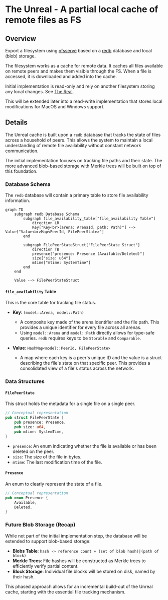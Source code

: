 # The Unreal - A partial local cache of remote files as FS

## Overview

Export a filesystem using
[nfsserve](https://github.com/xetdata/nfsserve) based on a
[redb](https://github.com/cberner/redb/tree/master) database and local
(blob) storage.

The filesystem works as a cache for remote data. It caches all files
available on remote peers and makes them visible through the FS. When
a file is accessed, it is downloaded and added into the cache.

Initial implementation is read-only and rely on another filesystem
storing any local changes. See [The Real](real.md).

This will be extended later into a read-write implementation that
stores local modifications for MacOS and Windows support.

## Details

The Unreal cache is built upon a `redb` database that tracks the state of files across a household of peers. This allows the system to maintain a local understanding of remote file availability without constant network communication.

The initial implementation focuses on tracking file paths and their state. The more advanced blob-based storage with Merkle trees will be built on top of this foundation.

### Database Schema

The `redb` database will contain a primary table to store file availability information.

```mermaid
graph TD
    subgraph redb Database Schema
        subgraph file_availability_table["file_availability Table"]
            direction LR
            Key["Key<br>(arena: ArenaId, path: Path)"] --> Value["Value<br>Map<PeerId, FilePeerState>"]
        end

        subgraph FilePeerStateStruct["FilePeerState Struct"]
            direction TB
            presence["presence: Presence (Available/Deleted)"]
            size["size: u64"]
            mtime["mtime: SystemTime"]
        end
    end

    Value --> FilePeerStateStruct
```

#### `file_availability` Table

This is the core table for tracking file status.

*   **Key**: `(model::Arena, model::Path)`
    *   A composite key made of the arena identifier and the file path. This provides a unique identifier for every file across all arenas.
    *   Using `model::Arena` and `model::Path` directly allows for type-safe queries. `redb` requires keys to be `Storable` and `Comparable`.

*   **Value**: `HashMap<model::PeerId, FilePeerState>`
    *   A map where each key is a peer's unique ID and the value is a struct describing the file's state on that specific peer. This provides a consolidated view of a file's status across the network.

### Data Structures

#### `FilePeerState`

This struct holds the metadata for a single file on a single peer.

```rust
// Conceptual representation
pub struct FilePeerState {
    pub presence: Presence,
    pub size: u64,
    pub mtime: SystemTime,
}
```

*   `presence`: An enum indicating whether the file is available or has been deleted on the peer.
*   `size`: The size of the file in bytes.
*   `mtime`: The last modification time of the file.

#### `Presence`

An enum to clearly represent the state of a file.

```rust
// Conceptual representation
pub enum Presence {
    Available,
    Deleted,
}
```

### Future Blob Storage (Recap)

While not part of the initial implementation step, the database will be extended to support blob-based storage:

*   **Blobs Table**: `hash -> reference count + (set of blob hash)|(path of block)`
*   **Merkle Trees**: File hashes will be constructed as Merkle trees to efficiently verify partial content.
*   **Block Storage**: Individual file blocks will be stored on disk, named by their hash.

This phased approach allows for an incremental build-out of the Unreal cache, starting with the essential file tracking mechanism.
